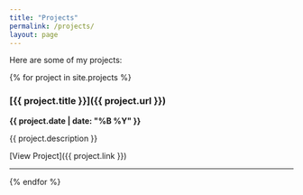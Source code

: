 ```yaml
---
title: "Projects"
permalink: /projects/
layout: page
---
```


Here are some of my projects:

{% for project in site.projects %}
### [{{ project.title }}]({{ project.url }})

**{{ project.date | date: "%B %Y" }}**

{{ project.description }}

[View Project]({{ project.link }})

---
{% endfor %}
